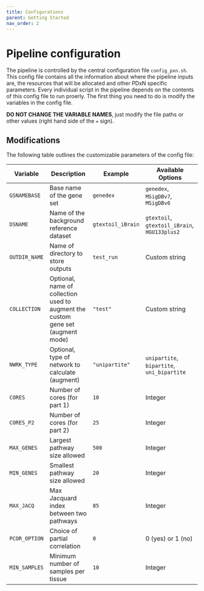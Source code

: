 ```yaml
---
title: Configurations
parent: Getting Started
nav_order: 2
---
```


# Pipeline configuration

The pipeline is controlled by the central configuration file `config_pxn.sh`. This config file contains all the information about where the pipeline inputs are, the resources that will be allocated and other PDxN specific parameters. Every individual script in the pipeline depends on the contents of this config file to run proerly. The first thing you need to do is modify the variables in the config file. 

**DO NOT CHANGE THE VARIABLE NAMES**, just modify the file paths or other values (right hand side of the `=` sign).

## Modifications 

The following table outlines the customizable parameters of the config file:

| Variable      | Description | Example | Available Options |
|--------------|------------|---------|-------------------|
| `GSNAMEBASE` | Base name of the gene set | `genedex` | `genedex`, `MSigDBv7`, `MSigDBv6` |
| `DSNAME` | Name of the background reference dataset | `gtextoil_iBrain` | `gtextoil`, `gtextoil_iBrain`, `HGU133plus2` |
| `OUTDIR_NAME` | Name of directory to store outputs | `test_run` | Custom string |
| `COLLECTION` | Optional, name of collection used to augment the custom gene set (augment mode) | `"test"` | Custom string |
| `NWRK_TYPE` | Optional, type of network to calculate (augment) | `"unipartite"` | `unipartite`, `bipartite`, `uni_bipartite` |
| `CORES` | Number of cores (for part 1) | `10` | Integer |
| `CORES_P2` | Number of cores (for part 2) | `25` | Integer |
| `MAX_GENES` | Largest pathway size allowed | `500` | Integer |
| `MIN_GENES` | Smallest pathway size allowed | `20` | Integer |
| `MAX_JACQ` | Max Jacquard index between two pathways | `85` | Integer |
| `PCOR_OPTION` | Choice of partial correlation | `0` | 0 (yes) or 1 (no) |
| `MIN_SAMPLES` | Minimum number of samples per tissue | `10` | Integer |